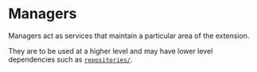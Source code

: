 # Managers

Managers act as services that maintain a particular area of the extension.

They are to be used at a higher level and may have lower level dependencies such as [`repositories/`](../repositories/README.md).
